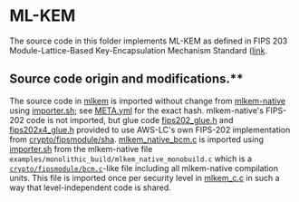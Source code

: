 # ML-KEM

The source code in this folder implements ML-KEM as defined in FIPS 203 Module-Lattice-Based Key-Encapsulation Mechanism Standard ([link](https://csrc.nist.gov/pubs/fips/203/final).

## Source code origin and modifications.**

The source code in [mlkem](mlkem) is imported without change from [mlkem-native](https://github.com/pq-code-package/mlkem-native) using [importer.sh](importer.sh); see [META.yml](META.yml) for
the exact hash. mlkem-native's FIPS-202 code is not imported, but glue code [fips202_glue.h](fips202_glue.h) and [fips202x4_glue.h](fips202x4_glue.h) provided to use AWS-LC's own FIPS-202
implementation from [crypto/fipsmodule/sha](../sha). [mlkem_native_bcm.c](mlkem_native_bcm.c) is imported using [importer.sh](importer.sh) from the mlkem-native file `examples/monolithic_build/mlkem_native_monobuild.c` which is a [`crypto/fipsmodule/bcm.c`](../bcm.c)-like file including all mlkem-native compilation units. This file is imported once per security level in [mlkem_c.c](mlkem_c.c) in such a way that level-independent code is shared.
